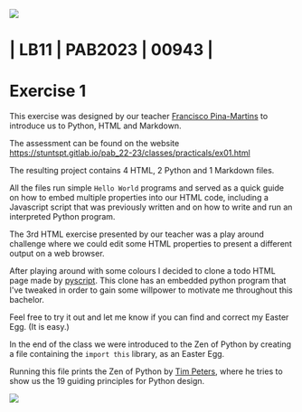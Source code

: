 ![](https://stuntspt.gitlab.io/pab_22-23/classes/presentation_assets/logo-ESTB.png)

# | LB11 | PAB2023 | 00943 |
# Exercise 1


This exercise was designed by our teacher [Francisco Pina-Martins](https://github.com/StuntsPT) to introduce us 
to Python, HTML and Markdown.

The assessment can be found on the website https://stuntspt.gitlab.io/pab_22-23/classes/practicals/ex01.html

The resulting project contains 4 HTML, 2 Python and 1 Markdown files.

All the files run simple ```Hello World``` programs and served as a quick guide on how to embed multiple properties
into our HTML code, including a Javascript script that was previously written and on how to write and run an interpreted
Python program.

The 3rd HTML exercise presented by our teacher was a play around challenge where we could
edit some HTML properties to present a different output on a web browser.

After playing around with some colours I decided to clone a 
todo HTML page made by [pyscript](https://github.com/pyscript).
This clone has an embedded python program that I've tweaked in order to gain some willpower to motivate me throughout
this bachelor.

Feel free to try it out and let me know if you can find and correct my Easter Egg. (It is easy.)

In the end of the class we were introduced to the Zen of Python by creating a file containing 
the ```import this``` library, as an Easter Egg.

Running this file prints the Zen of Python by [Tim Peters](https://github.com/tim-one), where he tries to show us the 19 guiding principles
for Python design.

![](https://stuntspt.gitlab.io/pab_22-23/classes/presentation_assets/python_logo.png)
